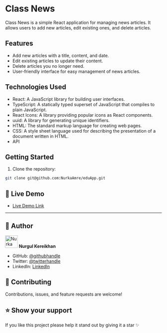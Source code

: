 # Class News

Class News is a simple React application for managing news articles. It allows users to add new articles, edit existing ones, and delete articles.

## Features

- Add new articles with a title, content, and date.
- Edit existing articles to update their content.
- Delete articles you no longer need.
- User-friendly interface for easy management of news articles.

## Technologies Used

- React: A JavaScript library for building user interfaces.
- TypeScript: A statically typed superset of JavaScript that compiles to plain JavaScript.
- React Icons: A library providing popular icons as React components.
- uuid: A library for generating unique identifiers.
- HTML: The standard markup language for creating web pages.
- CSS: A style sheet language used for describing the presentation of a document written in HTML.
- API 

## Getting Started

1. Clone the repository:

```bash
git clone git@github.com:NurkaAmre/eduApp.git
```
## 🚀 Live Demo <a name="live-demo"></a>

- [Live Demo Link](https://dev--fancy-gingersnap-e81685.netlify.app/)
***

## 👥 Author <a name="authors"></a>

<img src="https://ca.slack-edge.com/T47CT8XPG-U03REQGC0US-8675abab04f7-512" alt="Nurka" width="40" height="40" /> **Nurgul Kereikhan**

- GitHub: [@githubhandle](https://github.com/NurkaAmre)
- Twitter: [@twitterhandle](https://twitter.com/AmreNurgul)
- LinkedIn: [LinkedIn](https://www.linkedin.com/in/amre-nurgul/)


<!-- CONTRIBUTING -->

## 🤝 Contributing <a name="contributing"></a>

Contributions, issues, and feature requests are welcome!


<!-- SUPPORT -->

## ⭐️ Show your support <a name="support"></a>

If you like this project please help it stand out by giving it a star ✨




